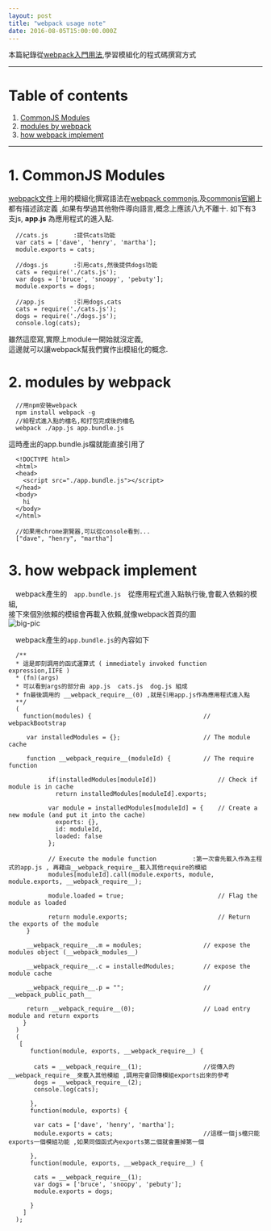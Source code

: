 ```yaml
---
layout: post
title: "webpack usage note"
date: 2016-08-05T15:00:00.000Z
---
```


本篇紀錄從[webpack入門用法][webpackDocUsage],學習模組化的程式碼撰寫方式

--------------------------------------------------------------------------------

# Table of contents

1. [CommonJS Modules](#commonjs-modules)
2. [modules by webpack](#modules-by-webpack)
3. [how webpack implement](#how-webpack-implement)

--------------------------------------------------------------------------------  


# 1\. CommonJS Modules
[webpack文件][webpackDocUsage]上用的模組化撰寫語法在[webpack commonjs][webpakCommonjsModules],及[commonjs官網][commonjsModules]上都有描述該定義 ,如果有學過其他物件導向語言,概念上應該八九不離十.
如下有3支js, **app.js** 為應用程式的進入點.  

```
  //cats.js       :提供cats功能
  var cats = ['dave', 'henry', 'martha'];
  module.exports = cats;

  //dogs.js       :引用cats,然後提供dogs功能
  cats = require('./cats.js');
  var dogs = ['bruce', 'snoopy', 'pebuty'];
  module.exports = dogs;

  //app.js        :引用dogs,cats
  cats = require('./cats.js');
  dogs = require('./dogs.js');
  console.log(cats);
```  

雖然這麼寫,實際上module一開始就沒定義,  
這邊就可以讓webpack幫我們實作出模組化的概念.  

# 2\. modules by webpack

```
  //用npm安裝webpack
  npm install webpack -g
  //給程式進入點的檔名,和打包完成後的檔名
  webpack ./app.js app.bundle.js
```  
這時產出的app.bundle.js檔就能直接引用了

```
  <!DOCTYPE html>
  <html>
  <head>
    <script src="./app.bundle.js"></script>
  </head>
  <body>
    hi
  </body>
  </html>

  //如果用chrome瀏覽器,可以從console看到...
  ["dave", "henry", "martha"]
```

# 3\. how webpack implement
　webpack產生的　`app.bundle.js`　從應用程式進入點執行後,會載入依賴的模組,  
接下來個別依賴的模組會再載入依賴,就像webpack首頁的圖  
![big-pic](http://webpack.github.io/assets/what-is-webpack.png)  

　webpack產生的`app.bundle.js`的內容如下  

```
  /**
  * 這是即刻調用的函式運算式 ( immediately invoked function expression,IIFE )
  * (fn)(args)
  * 可以看到args的部分由 app.js  cats.js  dog.js 組成
  * fn最後調用的 __webpack_require__(0) ,就是引用app.js作為應用程式進入點
  **/
  (
    function(modules) {                               // webpackBootstrap

     var installedModules = {};                       // The module cache

     function __webpack_require__(moduleId) {         // The require function

           if(installedModules[moduleId])                 // Check if module is in cache
             return installedModules[moduleId].exports;

           var module = installedModules[moduleId] = {    // Create a new module (and put it into the cache)
             exports: {},
             id: moduleId,
             loaded: false
           };

           // Execute the module function          :第一次會先載入作為主程式的app.js , 再藉由__webpack_require__載入其他require的模組
           modules[moduleId].call(module.exports, module, module.exports, __webpack_require__);

           module.loaded = true;                          // Flag the module as loaded

           return module.exports;                         // Return the exports of the module
     }

     __webpack_require__.m = modules;                 // expose the modules object (__webpack_modules__)

     __webpack_require__.c = installedModules;        // expose the module cache

     __webpack_require__.p = "";                      // __webpack_public_path__

     return __webpack_require__(0);                   // Load entry module and return exports
    }
  )
  (
   [
      function(module, exports, __webpack_require__) {

       cats = __webpack_require__(1);                 //從傳入的__webpack_require__來載入其他模組 ,調用完會回傳模組exports出來的參考
       dogs = __webpack_require__(2);
       console.log(cats);

      },
      function(module, exports) {

       var cats = ['dave', 'henry', 'martha'];      
       module.exports = cats;                         //這樣一個js檔只能exports一個模組功能 ,如果同個函式內exports第二個就會蓋掉第一個

      },
      function(module, exports, __webpack_require__) {

       cats = __webpack_require__(1);
       var dogs = ['bruce', 'snoopy', 'pebuty'];
       module.exports = dogs;

      }
    ]
  );
```



[webpackDocUsage]:http://webpack.github.io/docs/usage.html
[webpakCommonjsModules]:http://webpack.github.io/docs/commonjs.html
[commonjsModules]:http://www.commonjs.org/specs/modules/1.0/
